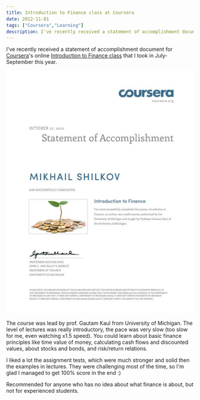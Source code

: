 ```yaml
---
title: Introduction to Finance class at Coursera
date: 2012-11-01
tags: ["Coursera","Learning"]
description: I've recently received a statement of accomplishment document for Coursera's online Introduction to Finance class that I took in July-September this year.
---
```


I've recently received a statement of accomplishment document for [Coursera](https://www.coursera.org/ "Coursera")'s online [Introduction to Finance class](https://www.coursera.org/course/introfinance "Introduction to Finance class") that I took in July-September this year.

![Finance](finance.jpg)

The course was lead by prof. Gautam Kaul from University of Michigan. The level of lectures was really introductory, the pace was very slow (too slow for me, even watching x1.5 speed). You could learn about basic finance principles like time value of money, calculating cash flows and discounted values, about stocks and bonds, and risk/return relations.

I liked a lot the assignment tests, which were much stronger and solid then the examples in lectures. They were challenging most of the time, so I'm glad I managed to get 100% score in the end :)

Recommended for anyone who has no idea about what finance is about, but not for experienced students.
